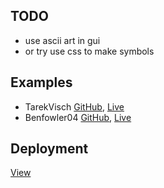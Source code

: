 ## TODO
- use ascii art in gui
- or try use css to make symbols

## Examples
- TarekVisch [GitHub][1.1], [Live][1.4]
- Benfowler04 [GitHub][1.2], [Live][1.5]

## Deployment
[View][1.3]

[1.1]: <https://github.com/TarekVisch/rock-paper-scissors>
[1.2]: <https://github.com/benfowler04/rock-paper-scissors>
[1.3]: <https://coriandar.github.io/paperScissorsRock/>
[1.4]: <https://tarekvisch.github.io/rock-paper-scissors/>
[1.5]: <https://benfowler04.github.io/rock-paper-scissors/>
